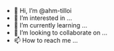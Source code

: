 - 👋 Hi, I’m @ahm-tilloi
- 👀 I’m interested in ...
- 🌱 I’m currently learning ...
- 💞️ I’m looking to collaborate on ...
- 📫 How to reach me ...

<!---
ahm-tilloi/ahm-tilloi is a ✨ special ✨ repository because its `README.md` (this file) appears on your GitHub profile.
You can click the Preview link to take a look at your changes.
--->
